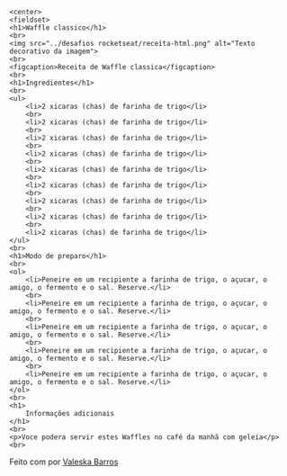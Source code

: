 <!DOCTYPE html>
<html lang="en">
  <head>
    <meta charset="UTF-8" />
    <meta http-equiv="X-UA-Compatible" content="IE=edge" />
    <meta name="ewport" content="width=device-width, initial-scale=1.0" />
    <title>Document</title>
    <link rel="stylesheet" href="estilo 1.css" />
  </head>
  <body>

    <center>
    <fieldset>
    <h1>Waffle classico</h1>
    <br>
    <img src="../desafios rocketseat/receita-html.png" alt="Texto decorativo da imagem"> 
    <br>
    <figcaption>Receita de Waffle classica</figcaption>
    <br>
    <h1>Ingredientes</h1>
    <br>
    <ul>
        <li>2 xicaras (chas) de farinha de trigo</li>
        <br>
        <li>2 xicaras (chas) de farinha de trigo</li>
        <br>
        <li>2 xicaras (chas) de farinha de trigo</li>
        <br>
        <li>2 xicaras (chas) de farinha de trigo</li>
        <br>
        <li>2 xicaras (chas) de farinha de trigo</li>
        <br>
        <li>2 xicaras (chas) de farinha de trigo</li>
        <br>
        <li>2 xicaras (chas) de farinha de trigo</li>
        <br>
        <li>2 xicaras (chas) de farinha de trigo</li>
        <br>
        <li>2 xicaras (chas) de farinha de trigo</li>
    </ul>
    <br>
    <h1>Modo de preparo</h1>
    <br>
    <ol>
        <li>Peneire em um recipiente a farinha de trigo, o açucar, o amigo, o fermento e o sal. Reserve.</li>
        <br>
        <li>Peneire em um recipiente a farinha de trigo, o açucar, o amigo, o fermento e o sal. Reserve.</li>
        <br>
        <li>Peneire em um recipiente a farinha de trigo, o açucar, o amigo, o fermento e o sal. Reserve.</li>
        <br>
        <li>Peneire em um recipiente a farinha de trigo, o açucar, o amigo, o fermento e o sal. Reserve.</li>
        <br>
        <li>Peneire em um recipiente a farinha de trigo, o açucar, o amigo, o fermento e o sal. Reserve.</li>
    </ol>
    <br>
    <h1>
        Informações adicionais
    </h1>
    <br>
    <p>Voce podera servir estes Waffles no café da manhã com geleia</p>
    <br>
</fieldset>
</center>
    <footer>
        Feito com      por <a href="https://app.rocketseat.com.br/me/valeska-barros-05955"> Valeska Barros</a>
    </footer>

  </body>
</html>
  
